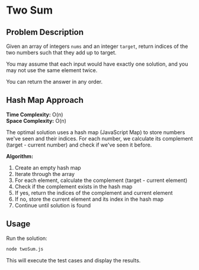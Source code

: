 # Two Sum

## Problem Description

Given an array of integers `nums` and an integer `target`, return indices of the two numbers such that they add up to target.

You may assume that each input would have exactly one solution, and you may not use the same element twice.

You can return the answer in any order.

## Hash Map Approach

**Time Complexity:** O(n)  
**Space Complexity:** O(n)

The optimal solution uses a hash map (JavaScript Map) to store numbers we've seen and their indices. For each number, we calculate its complement (target - current number) and check if we've seen it before.

**Algorithm:**
1. Create an empty hash map
2. Iterate through the array
3. For each element, calculate the complement (target - current element)
4. Check if the complement exists in the hash map
5. If yes, return the indices of the complement and current element
6. If no, store the current element and its index in the hash map
7. Continue until solution is found

## Usage

Run the solution:
```bash
node twoSum.js
```

This will execute the test cases and display the results.
